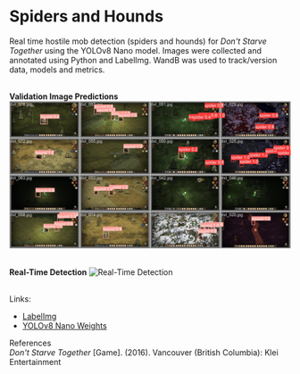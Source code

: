 # Spiders and Hounds
Real time hostile mob detection (spiders and hounds) for *Don't Starve Together* using the YOLOv8 Nano model. Images were collected and annotated using Python and LabelImg. WandB was used to track/version data, models and metrics.
<br><br>

**Validation Image Predictions** 
![Validation Image Predictions](https://github.com/ys-lin14/spiders-and-hounds/blob/main/results/validation_image_predictions.jpg)
<br><br>

**Real-Time Detection**
![Real-Time Detection](https://github.com/ys-lin14/spiders-and-hounds/blob/main/results/sample_gif.gif)
<br><br>

Links:
- [LabelImg](https://github.com/heartexlabs/labelImg)
- [YOLOv8 Nano Weights](https://github.com/ultralytics/assets/releases/download/v0.0.0/yolov8n.pt)

References\
*Don't Starve Together* [Game]. (2016). Vancouver (British Columbia): Klei Entertainment
